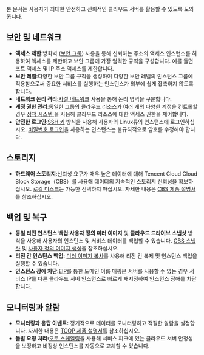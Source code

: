 본 문서는 사용자가 최대한 안전하고 신뢰적인 클라우드 서버를 활용할 수 있도록 도와줍니다.

## 보안 및 네트워크

- **액세스 제한**:방화벽 ([보안 그룹](https://intl.cloud.tencent.com/document/product/213/12452)) 사용을 통해 신뢰하는 주소의 액세스 인스턴스를 허용하여 액세스를 제한하고 보안 그룹에 가장 엄격한 규칙을 구성합니다. 예를 들면 포트 액세스 및 IP 주소 액세스를 제한합니다.
- **보안 레벨**:다양한 보안 그룹 규칙을 생성하여 다양한 보안 레벨의 인스턴스 그룹에 적용함으로써 중요한 서비스를 실행하는 인스턴스가 외부에 쉽게 접촉하지 않도록 합니다.
- **네트워크 논리 격리**:[사설 네트워크](https://intl.cloud.tencent.com/document/product/213/5227) 사용을 통해 논리 영역을 구분합니다.
- **계정 권한 관리**:동일한 그룹의 클라우드 리소스가 여러 개의 다양한 계정을 컨트롤할 경우 [정책 시스템 ](https://intl.cloud.tencent.com/document/product/598/10601)을 사용해 클라우드 리소스에 대한 액세스 권한을 제어합니다.
- **안전한 로그인**:[SSH 키](https://intl.cloud.tencent.com/document/product/213/6092) 방식을 사용해 사용자의 Linux류의 인스턴스에 로그인하십시오. [비밀번호 로그인](https://intl.cloud.tencent.com/document/product/213/6093)을 사용하는 인스턴스는 불규칙적으로 암호를 수정해야 합니다.

## 스토리지

- **하드웨어 스토리지**:신뢰성 요구가 매우 높은 데이터에 대해 Tencent Cloud Cloud Block Storage（CBS）를 사용해 데이터의 지속적인 스토리지 신뢰성을 확보하십시오. [로컬 디스크](https://intl.cloud.tencent.com/document/product/213/5798)는 가능한 선택하지 마십시오. 자세한 내용은 [CBS 제품 설명서](https://intl.cloud.tencent.com/document/product/362)를 참조하십시오.


## 백업 및 복구

- **동일 리전 인스턴스 백업**:**사용자 정의 미러 이미지** 및 **클라우드 드라이브 스냅샷** 방식을 사용해 사용자의 인스턴스 및 서비스 데이터를 백업할 수 있습니다. [CBS 스냅샷](https://intl.cloud.tencent.com/document/product/362/5754) 및 [사용자 정의 이미지 생성](https://intl.cloud.tencent.com/document/product/213/4942)을 참조하십시오.
- **리전 간 인스턴스 백업:**  [미러 이미지 복사](https://intl.cloud.tencent.com/document/product/213/4943)를 사용해 리전 간 복제 및 인스턴스 백업을 실행할 수 있습니다.
- **인스턴스 장애 차단:**[EIP](https://intl.cloud.tencent.com/document/product/213/5733)를 통한 도메인 이름 매핑은 서버를 사용할 수 없는 경우 서비스 IP를 다른 클라우드 서버 인스턴스로 빠르게 재지정하여 인스턴스 장애를 차단합니다.

## 모니터링과 알람
- **모니터링과 응답 이벤트:** 정기적으로 데이터를 모니터링하고 적절한 알람을 설정합니다. 자세한 내용은 [TCOP 제품 설명서](https://intl.cloud.tencent.com/document/product/248)를 참조하십시오.
- **돌발 요청 처리:**[오토 스케일링](https://intl.cloud.tencent.com/document/product/377)을 사용해 서비스 피크에 있는 클라우드 서버 안정성을 보장하고 비정상 인스턴스를 자동으로 교체할 수 있습니다.
